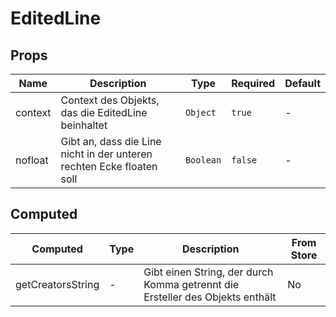 # EditedLine

## Props

<!-- @vuese:EditedLine:props:start -->
|Name|Description|Type|Required|Default|
|---|---|---|---|---|
|context|Context des Objekts, das die EditedLine beinhaltet|`Object`|`true`|-|
|nofloat|Gibt an, dass die Line nicht in der unteren rechten Ecke floaten soll|`Boolean`|`false`|-|

<!-- @vuese:EditedLine:props:end -->


## Computed

<!-- @vuese:EditedLine:computed:start -->
|Computed|Type|Description|From Store|
|---|---|---|---|
|getCreatorsString|-|Gibt einen String, der durch Komma getrennt die Ersteller des Objekts enthält|No|

<!-- @vuese:EditedLine:computed:end -->



